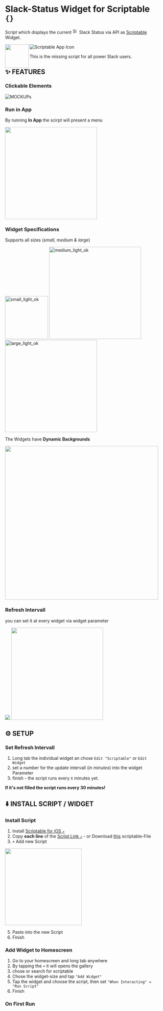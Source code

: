 # Slack-Status Widget for Scriptable `{}`

Script which displays the current  <img title="Slack Symbol" src="Symbols/Slack_Icon.png" width="17"> Slack Status via API as [Scriptable](https://apps.apple.com/us/app/scriptable/id1405459188?ign-mpt=uo%3D4) Widget.

<img alt= "" title="SlackBot" src="Symbols/SlackBot.png" width="77" align="left">

![Scriptable App Icon](https://is1-ssl.mzstatic.com/image/thumb/Purple115/v4/92/2c/8d/922c8d5d-9e5b-207b-98fd-95d3387c8387/source/77x77bb.png)

This is the missing script for all power Slack users.

## ✨ FEATURES

### Clickable Elements

![MOCKUPs](https://imgur.com/xzipg3t..png)

### Run in App

By running **In App** the scirpt will present a menu

<img title="" src="Images/runsInApp.png" width="300">

### Widget Specifications

Supports all sizes (_small, medium & large_)

<img title="small_light_ok" src="Images/small_light_ok.PNG" width="140"> 

<img title="medium_light_ok" src="Images/medium_light_ok.PNG" width="300"> 

<img title="large_light_ok" src="Images/large_light_ok.PNG" width="300">

The Widgets have **Dynamic Backgrounds**

<img title="" src="Images/dynamicBackground.png" width="500">


### Refresh Intervall

you can set it at every widget via widget parameter

![](https://i.imgur.com/org7DQql..png)
<img title="" src="Images/editWidgetParameter.png" width="300">

## ⚙️ SETUP

### Set Refresh Intervall

1. Long tab the individual widget an chose `Edit "Scriptable"` or `Edit Widget`
2. set a number for the update intervall (_in minutes_) into the widget Parameter
3. finish - the script runs every `X` minutes yet.

**If it's not filled the script runs every 30 minutes!**


## ⬇️ INSTALL SCRIPT / WIDGET

### Install Script
1. Install [Scriptable for iOS `↗`](https://apps.apple.com/us/app/scriptable/id1405459188?ign-mpt=uo%3D4)
2. Copy **each line** of the [Script Link `↗`]() - or Download [this]() scriptable-File
3. `+` Add new Script

<img title="" src="Images/addNewScript.png" width="250">

5. Paste into the new Script
6. Finish

### Add Widget to Homescreen
1. Go to your homescreen and long tab anywhere
2. By tapping the `+` it will opens the gallery
3. chose or search for scriptable
4. Chose the widget-size and tap `"Add Widget"`
5. Tap the widget and choose the script, then set `"When Interacting" = "Run Script"` 
6. Finish


### On First Run
